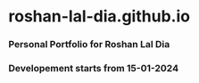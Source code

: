 # roshan-lal-dia.github.io
### Personal Portfolio for Roshan Lal Dia

### Developement starts from 15-01-2024
